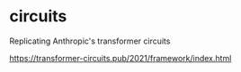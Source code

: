 # circuits
Replicating Anthropic's transformer circuits

https://transformer-circuits.pub/2021/framework/index.html


